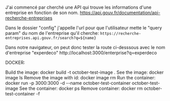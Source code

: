 J'ai commencé par cherché une API qui trouve les informations d'une entreprise en fonction de son nom.
https://api.gouv.fr/documentation/api-recherche-entreprises

Dans le dossier "config" j'appelle l'url pour que l'utilisateur mette le "query param" du nom de l'entreprise qu'il cherche:
`https://recherche-entreprises.api.gouv.fr/search?q=${name}`

Dans notre navigateur, on peut donc tester la route ci-desssous avec le nom d'entreprise "experdeco"
http://localhost:3000/enterprise?q=experdeco

DOCKER:

Build the image:
docker build -t october-test-image .
See the image:
docker image ls
Remove the image with id:
docker image rm <id>
Run the container:
docker run -p 3000:3000 -d --name october-test-container october-test-image
See the container:
docker ps
Remove container:
docker rm october-test-container -f

